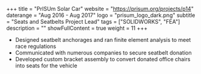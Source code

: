 +++
title = "PrISUm Solar Car"
website = "https://prisum.org/projects/p14"
daterange = "Aug 2016 - Aug 2017"
logo = "prisum_logo_dark.png"
subtitle = "Seats and Seatbelts Project Lead"
tags = ["SOLIDWORKS", "FEA"]
description = ""
showFullContent = true
weight = 11
+++

- Designed seatbelt anchorages and ran finite element analysis to meet race regulations
- Communicated with numerous companies to secure seatbelt donation
- Developed custom bracket assembly to convert donated office chairs into seats for the vehicle
